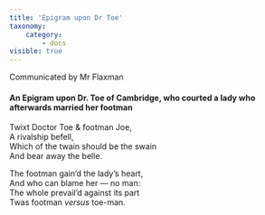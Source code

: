 ```yaml
---
title: 'Epigram upon Dr Toe'
taxonomy:
    category:
        - docs
visible: true
---
```


<div class="author">Communicated by Mr Flaxman</div>

#### An Epigram upon Dr. Toe of Cambridge, who courted a lady who afterwards married her footman

Twixt Doctor Toe & footman Joe,  
A rivalship befell,  
Which of the twain should be the swain  
And bear away the belle.

The footman gain’d the lady’s heart,  
And who can blame her — no man:  
The whole prevail’d against its part  
Twas footman *versus* toe-man.
